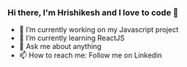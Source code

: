### Hi there, I'm Hrishikesh and I love to code 👋

- 🔭 I’m currently working on my Javascript project
- 🌱 I’m currently learning ReactJS
- 💬 Ask me about anything
- 📫 How to reach me: Follow me on Linkedin

